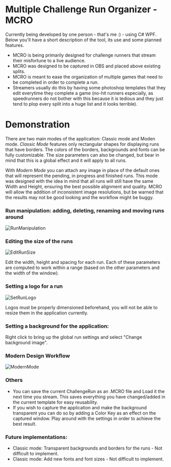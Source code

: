 # Multiple Challenge Run Organizer - MCRO

Currently being developed by one person - that's me :) - using C# WPF. Below you'll have a short description of the tool, its use and some planned features.
- MCRO is being primarily designed for challenge runners that stream their misfortune to a live audience.
- MCRO was designed to be captured in OBS and placed above existing splits.
- MCRO is meant to ease the organization of multiple games that need to be completed in order to complete a run.
- Streamers usually do this by having some photoshop templates that they edit everytime they complete a game (no-hit runners especially, as speedrunners do not bother with this because it is tedious and they just tend to plop every split into a huge list and it looks terrible).

# Demonstration
There are two main modes of the application: Classic mode and Moden mode.
*Classic Mode* features only rectangular shapes for displaying runs that have borders. The colors of the borders, backgrounds and fonts can be fully customizable. The size parameters can also be changed, but bear in mind that this is a global effect and it will apply to all runs.

With *Modern Mode* you can attach any image in place of the default ones that will represent the pending, in progress and finished runs. This mode was designed with the idea in mind that all runs will still have the same Width and Height, ensuring the best possible alignment and quality. MCRO will allow the addition of inconsistent image resolutions, but be warned that the results may not be good looking and the workflow might be buggy.

### Run manipulation: adding, deleting, renaming and moving runs around
![RunManipulation](https://user-images.githubusercontent.com/63927668/178163180-14c89f91-1f21-405c-9a83-d4ffac0e946c.gif)

### Editing the size of the runs
![EditRunSize](https://user-images.githubusercontent.com/63927668/178163208-dce7bb4b-c178-4fc5-9263-219cc52faa0a.gif)

Edit the width, height and spacing for each run. Each of these parameters are computed to work within a range (based on the other parameters and the width of the window).

### Setting a logo for a run
![SetRunLogo](https://user-images.githubusercontent.com/63927668/178163235-59796ae1-0d27-4c0b-9f7d-c744dc87b1b2.gif)

Logos must be properly dimensioned beforehand, you will not be able to resize them in the application currently.

### Setting a background for the application:
Right click to bring up the global run settings and select "Change background image".

### Modern Design Workflow
![ModernMode](https://user-images.githubusercontent.com/63927668/179598147-ccb8940c-640a-4df2-a196-8de5c3d21d12.gif)

### Others
- You can save the current ChallengeRun as an .MCRO file and Load it the next time you stream. This saves everything you have changed/added in the current template for easy reusability.
- If you wish to capture the application and make the background transparent you can do so by adding a Color Key as an effect on the captured window. Play around with the settings in order to achieve the best result.

### Future implementations:
- Classic mode: Transparent backgrounds and borders for the runs - Not difficult to implement.
- Classic mode: Add new fonts and font sizes - Not difficult to implement.
